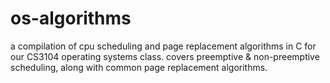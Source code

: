# os-algorithms
a compilation of cpu scheduling and page replacement algorithms in C for our CS3104 operating systems class. covers preemptive &amp; non-preemptive scheduling, along with common page replacement algorithms.
